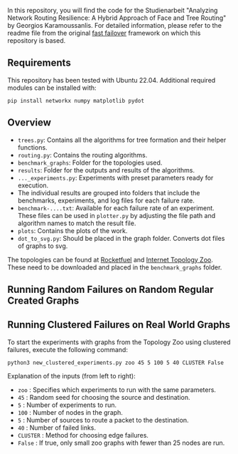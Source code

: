 In this repository, you will find the code for the Studienarbeit "Analyzing Network Routing Resilience: A Hybrid Approach of Face and Tree Routing" by Georgios Karamoussanlis. For detailed information, please refer to the readme file from the original [fast failover](https://gitlab.cs.univie.ac.at/ct-papers/fast-failover) framework on which this repository is based.


## Requirements

This repository has been tested with Ubuntu 22.04. Additional required modules can be installed with:
```
pip install networkx numpy matplotlib pydot
```


## Overview

* `trees.py`: Contains all the algorithms for tree formation and their helper functions.
* `routing.py`: Contains the routing algorithms.
* `benchmark_graphs`: Folder for the topologies used.
* `results`: Folder for the outputs and results of the algorithms.
* `..._experiments.py`: Experiments with preset parameters ready for execution.
* The individual results are grouped into folders that include the benchmarks, experiments, and log files for each failure rate.
* `benchmark-....txt`: Available for each failure rate of an experiment. These files can be used in `plotter.py` by adjusting the file path and algorithm names to match the result file.
* `plots`: Contains the plots of the work.
* `dot_to_svg.py`: Should be placed in the graph folder. Converts dot files of graphs to svg.

The topologies can be found at [Rocketfuel](https://research.cs.washington.edu/networking/rocketfuel/) and [Internet Topology Zoo](http://www.topology-zoo.org/). These need to be downloaded and placed in the `benchmark_graphs` folder.

## Running Random Failures on Random Regular Created Graphs


## Running Clustered Failures on Real World Graphs

To start the experiments with graphs from the Topology Zoo using clustered failures, execute the following command:

```
python3 new_clustered_experiments.py zoo 45 5 100 5 40 CLUSTER False
```
Explanation of the inputs (from left to right):

- ```zoo``` : Specifies which experiments to run with the same parameters.
- ```45``` : Random seed for choosing the source and destination.
- ```5``` : Number of experiments to run.
- ```100``` : Number of nodes in the graph.
- ```5``` : Number of sources to route a packet to the destination.
- ```40``` : Number of failed links.
- ```CLUSTER``` : Method for choosing edge failures.
- ```False``` : If true, only small zoo graphs with fewer than 25 nodes are run.
